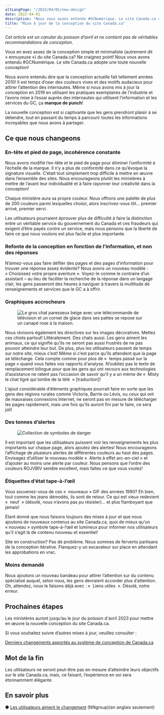 ```yaml
---
altLangPage: "/2022/04/01/new-design"
date: 2022-04-01
description: "Nous vous avons entendu #GCNumérique. Le site Canada.ca a une toute nouvelle conception!"
title: "Mise à jour de la conception du site Canada.ca"
---
```


*Cet article est un canular du poisson d’avril et ne contient pas de véritables recommandations de conception.*

Vous en avez assez de la conception simple et minimaliste (autrement dit «&nbsp;ennuyeuse&nbsp;») du site Canada.ca? Ne craignez point! Nous vous avons entendu #GCNumérique. Le site Canada.ca adopte une toute nouvelle conception!

Nous avons entendu dire que la conception actuelle fait tellement années 2010! Il est temps d’oser des couleurs vives et des motifs audacieux pour attirer l’attention des internautes. Même si nous avons mis à jour la conception en 2019 en utilisant les pratiques exemplaires de l’industrie et l’avons mise à l’essai auprès des internautes qui utilisent l’information et les services du GC, ça **manque de punch**!

La nouvelle conception est si captivante que les gens prendront plaisir à se détendre, tout en passant du temps à parcourir toutes les informations incroyables que nous avons à partager.

## Ce que nous changeons

### En-tête et pied de page, incohérence constante

Nous avons modifié l’en-tête et le pied de page pour éliminer l’uniformité à l’échelle de la marque. Il n’y a plus de conformité dans ce qu’évoque la signature visuelle. C’était tout simplement trop difficile à mettre en œuvre dans l’ensemble des sites. Nous encourageons plutôt les ministères à mettre de l’avant leur individualité et à faire rayonner leur créativité dans la conception!

Chaque ministère aura sa propre couleur. Nous offrons une palette de plus de 200 couleurs parmi lesquelles choisir, alors inscrivez-vous tôt… premier arrivé, premier servi.

Les utilisateurs pourraient éprouver plus de difficulté à faire la distinction entre un véritable service du gouvernement du Canada et ces fraudeurs qui exigent d’être payés contre un service, mais nous pensons que la liberté de faire ce que nous voulons est plus facile et plus importante.

### Refonte de la conception en fonction de l’information, et non des réponses

N’aimez-vous pas faire défiler des pages et des pages d’information pour trouver une réponse assez évidente? Nous avons un nouveau modèle : «&nbsp;Choisissez votre propre aventure&nbsp;». Voyez-le comme le contraire d’un assistant – au lieu de faciliter la recherche de la réponse dans un langage clair, les gens passeront des heures à naviguer à travers la multitude de renseignements et services que le GC a à offrir.

### Graphiques accrocheurs

<figure>
  <img class="img-responsive border" alt="Le gros chat paresseux beige avec une télécommande de télévision et un cornet de glace dans ses pattes se repose sur un canapé rose à la maison."
src="/images/2022-04-01b.PNG" >
</figure>

Nous révisons également les directives sur les images décoratives. Mettez ces chiots partout! Littéralement. Des chats aussi. Les gens aiment les animaux, ce qui signifie qu’ils ne seront pas aussi frustrés de ne pas pouvoir atteindre leur but. De plus, plus les utilisateurs passent de temps sur notre site, mieux c’est! Même si c’est parce qu’ils attendent que la page se télécharge. Cela compte comme pour plus de «&nbsp; temps passé sur la page&nbsp;» quand vous faites vos rapports d'analyse. N’oubliez pas le texte de remplacement bilingue pour que les gens qui ont recours aux technologies d’assistance ne ratent pas l’occasion de savoir qu’il y a un mème de «&nbsp; Misty le chat tigré qui tombe de la télé&nbsp; » [traduction]!

L’ajout considérable d’éléments graphiques pourrait faire en sorte que les gens des régions rurales comme Victoria, Barrie ou Lévis, ou ceux qui ont de mauvaises connexions Internet, ne seront pas en mesure de télécharger les pages rapidement, mais une fois qu’ils auront fini par le faire, ce sera joli!

### Des tonnes d’alertes

<figure>
  <img class="img-responsive border" alt="Collection de symboles de danger"
src="/images/2022-04-01a.PNG" >
</figure>

Il est important que les utilisateurs puissent voir les renseignements les plus importants sur chaque page, alors ajoutez des alertes! Nous encourageons l’affichage de plusieurs alertes de différentes couleurs au haut des pages. Envisagez d’utiliser le nouveau modèle «&nbsp; Alerte à effet arc-en-ciel&nbsp;» et d’ajouter au moins une alerte par couleur. Nous pensons que l’ordre des couleurs ROJVBIV semble excellent, mais faites ce que vous voulez!

### Étiquettes d’état tape-à-l’œil

Vous souvenez-vous de ces «&nbsp; nouveaux&nbsp;» GIF des années 1990? Eh bien, tout comme les jeans démodés, ils sont de retour. Ce qui est vieux redevient «&nbsp; neuf &nbsp;» (désolé, nous n’avons pas pu résister)… et plus flamboyant que jamais!

Étant donné que nous faisons toujours des mises à jour et que nous ajoutons de nouveaux contenus au site Canada.ca, quoi de mieux qu’un «&nbsp;nouveau&nbsp;» symbole tape-à-l’œil et lumineux pour informer nos utilisateurs qu’il s’agit là de contenu nouveau et essentiel!

Site en construction? Pas de problème. Nous sommes de fervents partisans de la conception itérative. Flanquez-y un excavateur sur place en attendant les approbations en vrac.

### Moins demandé

Nous ajoutons un nouveau bandeau pour attirer l’attention sur du contenu spécialisé auquel, selon nous, les gens devraient accorder plus d’attention. Oh, attendez, nous le faisons déjà avec : «&nbsp; Liens utiles&nbsp; ». Désolé, notre erreur.

## Prochaines étapes

Les ministères auront jusqu’au le jour du poisson d'avril 2023 pour mettre en œuvre la nouvelle conception du site Canada.ca.

Si vous souhaitez suivre d’autres mises à jour, veuillez consulter : 

[Derniers changements apportés au système de conception de Canada.ca](https://www.canada.ca/fr/gouvernement/a-propos/systeme-conception/derniers-changements.html)

## Mot de la fin

Les utilisateurs ne seront peut-être pas en mesure d’atteindre leurs objectifs sur le site Canada.ca, mais, ce faisant, l’expérience en soi sera étonnamment élégante. 

## En savoir plus

●    [Les utilisateurs aiment le changement](https://www.nngroup.com/articles/users-love-change/) (NNgroup)(en anglais seulement)
